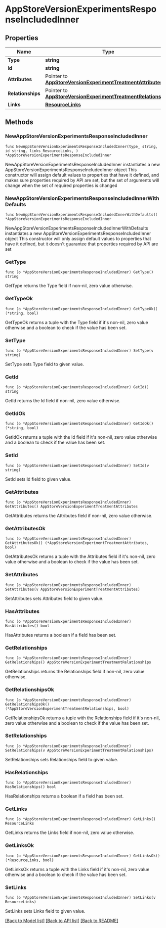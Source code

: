 # AppStoreVersionExperimentsResponseIncludedInner

## Properties

Name | Type | Description | Notes
------------ | ------------- | ------------- | -------------
**Type** | **string** |  | 
**Id** | **string** |  | 
**Attributes** | Pointer to [**AppStoreVersionExperimentTreatmentAttributes**](AppStoreVersionExperimentTreatmentAttributes.md) |  | [optional] 
**Relationships** | Pointer to [**AppStoreVersionExperimentTreatmentRelationships**](AppStoreVersionExperimentTreatmentRelationships.md) |  | [optional] 
**Links** | [**ResourceLinks**](ResourceLinks.md) |  | 

## Methods

### NewAppStoreVersionExperimentsResponseIncludedInner

`func NewAppStoreVersionExperimentsResponseIncludedInner(type_ string, id string, links ResourceLinks, ) *AppStoreVersionExperimentsResponseIncludedInner`

NewAppStoreVersionExperimentsResponseIncludedInner instantiates a new AppStoreVersionExperimentsResponseIncludedInner object
This constructor will assign default values to properties that have it defined,
and makes sure properties required by API are set, but the set of arguments
will change when the set of required properties is changed

### NewAppStoreVersionExperimentsResponseIncludedInnerWithDefaults

`func NewAppStoreVersionExperimentsResponseIncludedInnerWithDefaults() *AppStoreVersionExperimentsResponseIncludedInner`

NewAppStoreVersionExperimentsResponseIncludedInnerWithDefaults instantiates a new AppStoreVersionExperimentsResponseIncludedInner object
This constructor will only assign default values to properties that have it defined,
but it doesn't guarantee that properties required by API are set

### GetType

`func (o *AppStoreVersionExperimentsResponseIncludedInner) GetType() string`

GetType returns the Type field if non-nil, zero value otherwise.

### GetTypeOk

`func (o *AppStoreVersionExperimentsResponseIncludedInner) GetTypeOk() (*string, bool)`

GetTypeOk returns a tuple with the Type field if it's non-nil, zero value otherwise
and a boolean to check if the value has been set.

### SetType

`func (o *AppStoreVersionExperimentsResponseIncludedInner) SetType(v string)`

SetType sets Type field to given value.


### GetId

`func (o *AppStoreVersionExperimentsResponseIncludedInner) GetId() string`

GetId returns the Id field if non-nil, zero value otherwise.

### GetIdOk

`func (o *AppStoreVersionExperimentsResponseIncludedInner) GetIdOk() (*string, bool)`

GetIdOk returns a tuple with the Id field if it's non-nil, zero value otherwise
and a boolean to check if the value has been set.

### SetId

`func (o *AppStoreVersionExperimentsResponseIncludedInner) SetId(v string)`

SetId sets Id field to given value.


### GetAttributes

`func (o *AppStoreVersionExperimentsResponseIncludedInner) GetAttributes() AppStoreVersionExperimentTreatmentAttributes`

GetAttributes returns the Attributes field if non-nil, zero value otherwise.

### GetAttributesOk

`func (o *AppStoreVersionExperimentsResponseIncludedInner) GetAttributesOk() (*AppStoreVersionExperimentTreatmentAttributes, bool)`

GetAttributesOk returns a tuple with the Attributes field if it's non-nil, zero value otherwise
and a boolean to check if the value has been set.

### SetAttributes

`func (o *AppStoreVersionExperimentsResponseIncludedInner) SetAttributes(v AppStoreVersionExperimentTreatmentAttributes)`

SetAttributes sets Attributes field to given value.

### HasAttributes

`func (o *AppStoreVersionExperimentsResponseIncludedInner) HasAttributes() bool`

HasAttributes returns a boolean if a field has been set.

### GetRelationships

`func (o *AppStoreVersionExperimentsResponseIncludedInner) GetRelationships() AppStoreVersionExperimentTreatmentRelationships`

GetRelationships returns the Relationships field if non-nil, zero value otherwise.

### GetRelationshipsOk

`func (o *AppStoreVersionExperimentsResponseIncludedInner) GetRelationshipsOk() (*AppStoreVersionExperimentTreatmentRelationships, bool)`

GetRelationshipsOk returns a tuple with the Relationships field if it's non-nil, zero value otherwise
and a boolean to check if the value has been set.

### SetRelationships

`func (o *AppStoreVersionExperimentsResponseIncludedInner) SetRelationships(v AppStoreVersionExperimentTreatmentRelationships)`

SetRelationships sets Relationships field to given value.

### HasRelationships

`func (o *AppStoreVersionExperimentsResponseIncludedInner) HasRelationships() bool`

HasRelationships returns a boolean if a field has been set.

### GetLinks

`func (o *AppStoreVersionExperimentsResponseIncludedInner) GetLinks() ResourceLinks`

GetLinks returns the Links field if non-nil, zero value otherwise.

### GetLinksOk

`func (o *AppStoreVersionExperimentsResponseIncludedInner) GetLinksOk() (*ResourceLinks, bool)`

GetLinksOk returns a tuple with the Links field if it's non-nil, zero value otherwise
and a boolean to check if the value has been set.

### SetLinks

`func (o *AppStoreVersionExperimentsResponseIncludedInner) SetLinks(v ResourceLinks)`

SetLinks sets Links field to given value.



[[Back to Model list]](../README.md#documentation-for-models) [[Back to API list]](../README.md#documentation-for-api-endpoints) [[Back to README]](../README.md)


